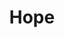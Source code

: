 ---
pid: rs263
title: Hope
location_transcription: Dilworth Park
coordinates: "[-75.164735279415, 39.952501110916]"
zipcode: 
gen_neighborhood: 
neighborhood: 
outside_phl: 
age: '18'
age_range: 13-19
instagram: 
image_file_name: rs_263.jpg
proposal_transcription: |-
  <— irdesent

  peace calm Equality redemption

  Love goodness Happiness Strength Unity

  215
topic: Uplifting
topic_summary: '0'
type: Other No Form
keywords_other: hope
credit: James Allen
image_labels: 
twitter: 
facebook: 
permalink: "/monuments/rs263/"
layout: item-page
---